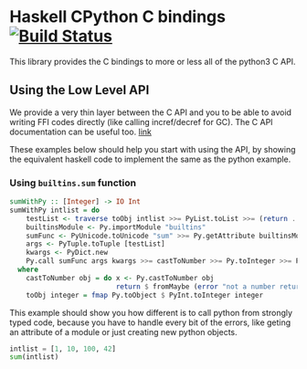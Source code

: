 # Haskell CPython C bindings [![Build Status](https://travis-ci.org/zsedem/haskell-cpython.svg?branch=main)](https://travis-ci.org/zsedem/haskell-cpython)

This library provides the C bindings to more or less all of the python3 C API.

## Using the Low Level API

We provide a very thin layer between the C API and you to be able to avoid 
writing FFI codes directly (like calling incref/decref for GC). The C API 
documentation can be useful too. [link](https://docs.python.org/3/c-api/index.html)

These examples below should help you start with using the API, by showing the 
equivalent haskell code to implement the same as the python example.

### Using `builtins.sum` function
```haskell
sumWithPy :: [Integer] -> IO Int
sumWithPy intlist = do
    testList <- traverse toObj intlist >>= PyList.toList >>= (return . Py.toObject)
    builtinsModule <- Py.importModule "builtins"
    sumFunc <- PyUnicode.toUnicode "sum" >>= Py.getAttribute builtinsModule
    args <- PyTuple.toTuple [testList]
    kwargs <- PyDict.new
    Py.call sumFunc args kwargs >>= castToNumber >>= Py.toInteger >>= PyInt.fromInteger
  where
    castToNumber obj = do x <- Py.castToNumber obj
                          return $ fromMaybe (error "not a number returned from the sum") x
    toObj integer = fmap Py.toObject $ PyInt.toInteger integer
```
This example should show you how different is to call python from strongly typed code, because you have to
handle every bit of the errors, like geting an attribute of a module or just creating new python objects.

```python
intlist = [1, 10, 100, 42]
sum(intlist)
```
